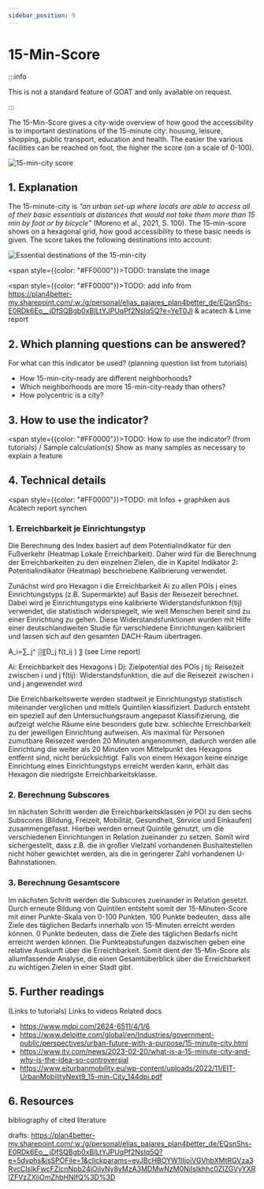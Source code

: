 ```yaml
---
sidebar_position: 9
---
```


# 15-Min-Score

:::info

This is not a standard feature of GOAT and only available on request.

:::

The 15-Min-Score gives a city-wide overview of how good the accessibility is to important destinations of the 15-minute city: housing, leisure, shopping, public transport, education and health. The easier the various facilities can be reached on foot, the higher the score (on a scale of 0-100).

![15-min-city score](/img/docs/indicators/scores/15-min-score/15-min-score-muenchen.png "15-min-city score")

## 1. Explanation

The 15-minute-city is <i>“an urban set-up where locals are able to access all of their basic essentials at distances that would not take them more than 15 min by foot or by bicycle”</i> (Moreno et al., 2021, S. 100). The 15-min-score shows on a hexagonal grid, how good accessibility to these basic needs is given. The score takes the following destinations into account: 

![Essential destinations of the 15-min-city](/img/docs/indicators/scores/15-min-score/15-min-score-categories.png "Essential destinations of the 15-min-city")

<span style={{color: "#FF0000"}}>TODO:</span>  translate the image


<span style={{color: "#FF0000"}}>TODO:</span> add info from https://plan4better-my.sharepoint.com/:w:/g/personal/elias_pajares_plan4better_de/EQsnShs-E0RDk6Eo__jDfSQBgb0xBILtYJPUqPf2NsIq5Q?e=YeT0JI
  & acatech & Lime report


## 2. Which planning questions can be answered? 

For what can this indicator be used? (planning question list from tutorials)

- How 15-min-city-ready are different neighborhoods? 
- Which neighborhoods are more 15-min-city-ready than others?
- How polycentric is a city? 

## 3. How to use the indicator?

<span style={{color: "#FF0000"}}>TODO:</span>  How to use the indicator? (from tutorials) / Sample calculation(s)
Show as many samples as necessary to explain a feature

## 4. Technical details 

<span style={{color: "#FF0000"}}>TODO:</span>  mit Infos + graphiken aus Acatech report synchen



### 1. Erreichbarkeit je Einrichtungstyp

Die Berechnung des Index basiert auf dem Potentialindikator für den Fußverkehr (Heatmap Lokale Erreichbarkeit). Daher wird für die Berechnung der Erreichbarkeiten zu den einzelnen Zielen, die in Kapitel Indikator 2: Potentialindikator (Heatmap) beschriebene Kalibrierung verwendet.

Zunächst wird pro Hexagon i die Erreichbarkeit Ai zu allen POIs j eines Einrichtungstyps (z.B. Supermärkte) auf Basis der Reisezeit berechnet. Dabei wird je Einrichtungstyps eine kalibrierte Widerstandsfunktion f(tij) verwendet, die statistisch widerspiegelt, wie weit Menschen bereit sind zu einer Einrichtung zu gehen. Diese Widerstandsfunktionen wurden mit Hilfe einer deutschlandweiten Studie für verschiedene Einrichtungen kalibriert und lassen sich auf den gesamten DACH-Raum übertragen. 




A_i=∑_j^ ▒〖D_j f(t_ij ) 〗	(see Lime report)

Ai: 	Erreichbarkeit des Hexagons i
Dj: 	Zielpotential des POIs j
tij: 	Reisezeit zwischen i und j
f(tij): 	Widerstandsfunktion, die auf die Reisezeit zwischen i und j angewendet wird

Die Erreichbarkeitswerte werden stadtweit je Einrichtungstyp statistisch miteinander verglichen und mittels Quintilen klassifiziert. Dadurch entsteht ein speziell auf den Untersuchungsraum angepasst Klassifizierung, die aufzeigt welche Räume eine besonders gute bzw. schlechte Erreichbarkeit zu der jeweiligen Einrichtung aufweisen. Als maximal für Personen zumutbare Reisezeit werden 20 Minuten angenommen, dadurch werden alle Einrichtung die weiter als 20 Minuten vom Mittelpunkt des Hexagons entfernt sind, nicht berücksichtigt. Falls von einem Hexagon keine einzige Einrichtung eines Einrichtungstyps erreicht werden kann, erhält das Hexagon die niedrigste Erreichbarkeitsklasse. 

### 2. Berechnung Subscores

Im nächsten Schritt werden die Erreichbarkeitsklassen je POI zu den sechs Subscores (Bildung, Freizeit, Mobilität, Gesundheit, Service und Einkaufen) zusammengefasst. Hierbei werden erneut Quintile genutzt, um die verschiedenen Einrichtungen in Relation zueinander zu setzen. Somit wird sichergestellt, dass z.B. die in großer Vielzahl vorhandenen Bushaltestellen nicht höher gewichtet werden, als die in geringerer Zahl vorhandenen U-Bahnstationen. 

### 3. Berechnung Gesamtscore

Im nächsten Schritt werden die Subscores zueinander in Relation gesetzt. Durch erneute Bildung von Quintilen entsteht somit der 15-Minuten-Score mit einer Punkte-Skala von 0-100 Punkten. 100 Punkte bedeuten, dass alle Ziele des täglichen Bedarfs innerhalb von 15-Minuten erreicht werden können. 0 Punkte bedeuten, dass die Ziele des täglichen Bedarfs nicht erreicht werden können. Die Punkteabstufungen dazwischen geben eine relative Auskunft über die Erreichbarkeit. Somit dient der 15-Min-Score als allumfassende Analyse, die einen Gesamtüberblick über die Erreichbarkeit zu wichtigen Zielen in einer Stadt gibt. 


## 5. Further readings

(Links to tutorials)
Links to videos
Related docs


- https://www.mdpi.com/2624-6511/4/1/6
- https://www.deloitte.com/global/en/Industries/government-public/perspectives/urban-future-with-a-purpose/15-minute-city.html
- https://www.itv.com/news/2023-02-20/what-is-a-15-minute-city-and-why-is-the-idea-so-controversial
- https://www.eiturbanmobility.eu/wp-content/uploads/2022/11/EIT-UrbanMobilityNext9_15-min-City_144dpi.pdf 

## 6. Resources

bibliography of cited literature


drafts: https://plan4better-my.sharepoint.com/:w:/g/personal/elias_pajares_plan4better_de/EQsnShs-E0RDk6Eo__jDfSQBgb0xBILtYJPUqPf2NsIq5Q?e=5dyphs&isSPOFile=1&clickparams=eyJBcHBOYW1lIjoiVGVhbXMtRGVza3RvcCIsIkFwcFZlcnNpb24iOiIyNy8yMzA3MDMwNzM0NiIsIkhhc0ZlZGVyYXRlZFVzZXIiOmZhbHNlfQ%3D%3D